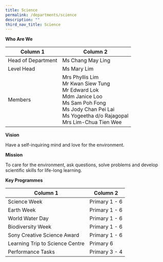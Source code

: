 ```yaml
---
title: Science
permalink: /departments/science
description: ""
third_nav_title: Science
---
```


**Who Are We**



| Column 1 | Column 2 | 
| -------- | -------- | 
| Head of Department	| Ms Chang May Ling
|Level Head 	|Ms Mary Lim 
 |Members|Mrs Phyllis Lim<br>Mr Kwan Siew Tung<br>Mr Edward Lok<br>Mdm Janice Loo<br>Ms Sam Poh Fong <br>Ms  Jody Chan Pei Lai <br>Ms Yogeetha d/o Rajagopal<br>Mrs Lim-Chua Tien Wee
 
 **Vision**
 
Have a self-inquiring mind and love for the environment.


**Mission**

To care for the environment, ask questions, solve problems and develop scientific skills for life-long learning.


**Key Programmes**



| Column 1 | Column 2 | 
| -------- | -------- | 
| Science Week|	Primary 1 - 6
|Earth Week |	Primary 1 - 6
 |World Water Day	|Primary 1 - 6
 |Biodiversity Week|	Primary 1 - 6
 |Sony Creative Science Award	|Primary 1 - 6
 |Learning Trip to Science Centre	|Primary 6
| Performance Tasks	|Primary 3 - 4

